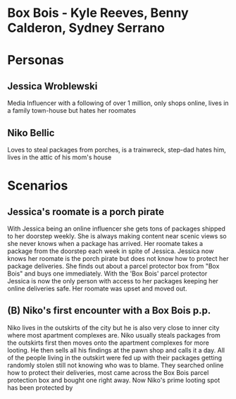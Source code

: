 # Box Bois - Kyle Reeves, Benny Calderon, Sydney Serrano

# Personas

## Jessica Wroblewski

Media Influencer with a following of over 1 million, only shops online, lives in a family town-house but hates her roomates  

## Niko Bellic
Loves to steal packages from porches, is a trainwreck, step-dad hates him, lives in the attic of his mom's house

# Scenarios

## Jessica's roomate is a porch pirate

With Jessica being an online influencer she gets tons of packages shipped to her doorstep weekly. She is always making content near scenic views so she never knows when a package has arrived. Her roomate takes a package from the doorstep each week in spite of Jessica. Jessica now knows her roomate is the porch pirate but does not know how to protect her package deliveries. She finds out about a parcel protector box from "Box Bois" and buys one immediately. With the 'Box Bois' parcel protector Jessica is now the only person with access to her packages keeping her online deliveries safe. Her roomate was upset and moved out.   

## (B) Niko's first encounter with a Box Bois p.p.

Niko lives in the outskirts of the city but he is also very close to inner city where most apartment complexes are. Niko usually steals packages from the outskirts first then moves onto the apartment complexes for more looting. He then sells all his findings at the pawn shop and calls it a day. All of the people living in the outskirt were fed up with their packages getting randomly stolen still not knowing who was to blame. They searched online how to protect their deliveries, most came across the Box Bois parcel protection box and bought one right away. Now Niko's prime looting spot has been protected by 
